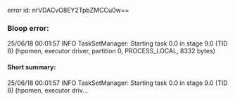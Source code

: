 error id: nrVDACvO8EY2TpbZMCCu0w==
### Bloop error:

25/06/18 00:01:57 INFO TaskSetManager: Starting task 0.0 in stage 9.0 (TID 8) (hpomen, executor driver, partition 0, PROCESS_LOCAL, 8332 bytes)
#### Short summary: 

25/06/18 00:01:57 INFO TaskSetManager: Starting task 0.0 in stage 9.0 (TID 8) (hpomen, executor driv...